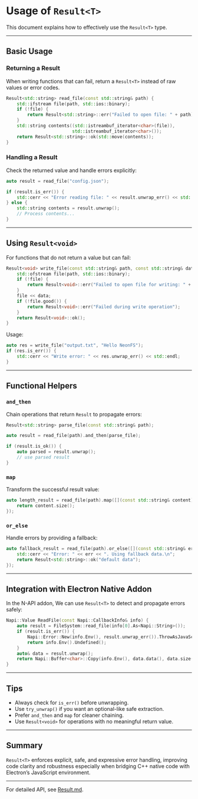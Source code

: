 # Usage of `Result<T>`

This document explains how to effectively use the `Result<T>` type.

---

## Basic Usage

### Returning a Result

When writing functions that can fail, return a `Result<T>` instead of raw values or error codes.

```cpp
Result<std::string> read_file(const std::string& path) {
    std::ifstream file(path, std::ios::binary);
    if (!file) {
        return Result<std::string>::err("Failed to open file: " + path);
    }
    std::string contents((std::istreambuf_iterator<char>(file)),
                         std::istreambuf_iterator<char>());
    return Result<std::string>::ok(std::move(contents));
}
````

### Handling a Result

Check the returned value and handle errors explicitly:

```cpp
auto result = read_file("config.json");

if (result.is_err()) {
    std::cerr << "Error reading file: " << result.unwrap_err() << std::endl;
} else {
    std::string contents = result.unwrap();
    // Process contents...
}
```

---

## Using `Result<void>`

For functions that do not return a value but can fail:

```cpp
Result<void> write_file(const std::string& path, const std::string& data) {
    std::ofstream file(path, std::ios::binary);
    if (!file) {
        return Result<void>::err("Failed to open file for writing: " + path);
    }
    file << data;
    if (!file.good()) {
        return Result<void>::err("Failed during write operation");
    }
    return Result<void>::ok();
}
```

Usage:

```cpp
auto res = write_file("output.txt", "Hello NeonFS");
if (res.is_err()) {
    std::cerr << "Write error: " << res.unwrap_err() << std::endl;
}
```

---

## Functional Helpers

### `and_then`

Chain operations that return `Result` to propagate errors:

```cpp
Result<std::string> parse_file(const std::string& path);

auto result = read_file(path).and_then(parse_file);

if (result.is_ok()) {
    auto parsed = result.unwrap();
    // use parsed result
}
```

### `map`

Transform the successful result value:

```cpp
auto length_result = read_file(path).map([](const std::string& content) {
    return content.size();
});
```

### `or_else`

Handle errors by providing a fallback:

```cpp
auto fallback_result = read_file(path).or_else([](const std::string& err) {
    std::cerr << "Error: " << err << ". Using fallback data.\n";
    return Result<std::string>::ok("default data");
});
```

---

## Integration with Electron Native Addon

In the N-API addon, We can use `Result<T>` to detect and propagate errors safely:

```cpp
Napi::Value ReadFile(const Napi::CallbackInfo& info) {
    auto result = FileSystem::read_file(info[0].As<Napi::String>());
    if (result.is_err()) {
        Napi::Error::New(info.Env(), result.unwrap_err()).ThrowAsJavaScriptException();
        return info.Env().Undefined();
    }
    auto& data = result.unwrap();
    return Napi::Buffer<char>::Copy(info.Env(), data.data(), data.size());
}
```

---

## Tips

* Always check for `is_err()` before unwrapping.
* Use `try_unwrap()` if you want an optional-like safe extraction.
* Prefer `and_then` and `map` for cleaner chaining.
* Use `Result<void>` for operations with no meaningful return value.

---

## Summary

`Result<T>` enforces explicit, safe, and expressive error handling, improving code clarity and robustness especially when bridging C++ native code with Electron’s JavaScript environment.

---

For detailed API, see [Result.md](Result.md).

